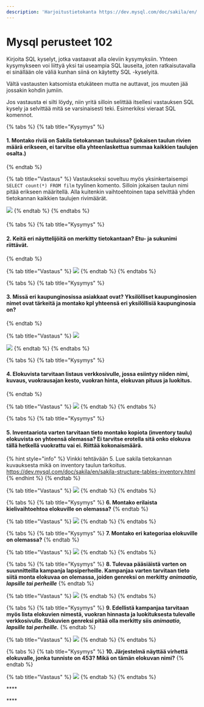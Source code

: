 ```yaml
---
description: 'Harjoitustietokanta https://dev.mysql.com/doc/sakila/en/'
---
```


# Mysql perusteet 102

Kirjoita SQL kyselyt, jotka vastaavat alla oleviin kysymyksiin. Yhteen kysymykseen voi liittyä yksi tai useampia SQL lauseita, joten ratkaisutavalla ei sinällään ole väliä kunhan siinä on käytetty SQL -kyselyitä.

Vältä vastausten katsomista etukäteen mutta ne auttavat, jos muuten jää jossakin kohdin jumiin.

Jos vastausta ei silti löydy, niin yritä silloin selittää itsellesi vastauksen SQL kysely ja selvittää mitä se varsinaisesti teki. Esimerkiksi vieraat SQL komennot.

{% tabs %}
{% tab title="Kysymys" %}
#### 1. Montako riviä on Sakila tietokannan tauluissa? \(jokaisen taulun rivien määrä erikseen, ei tarvitse olla yhteenlaskettua summaa kaikkien taulujen osalta.\)
{% endtab %}

{% tab title="Vastaus" %}
Vastaukseksi soveltuu myös yksinkertaisempi `SELECT count(*) FROM film` tyylinen komento. Silloin jokaisen taulun nimi pitää erikseen määritellä. Alla kuitenkin vaihtoehtoinen tapa selvittää yhden tietokannan kaikkien taulujen rivimäärät.

![](../.gitbook/assets/screenshot-2020-08-24-at-15.57.33.png)
{% endtab %}
{% endtabs %}

#### 

{% tabs %}
{% tab title="Kysymys" %}
#### 2. Keitä eri näyttelijöitä on merkitty tietokantaan? Etu- ja sukunimi riittävät.
{% endtab %}

{% tab title="Vastaus" %}
![](../.gitbook/assets/screenshot-2020-08-24-at-16.03.10.png)
{% endtab %}
{% endtabs %}

{% tabs %}
{% tab title="Kysymys" %}
#### 3. Missä eri kaupunginosissa asiakkaat ovat? Yksilölliset kaupunginosien nimet ovat tärkeitä ja montako kpl yhteensä eri yksilöllisiä kaupunginosia on? 
{% endtab %}

{% tab title="Vastaus" %}
![](../.gitbook/assets/screenshot-2020-08-24-at-16.05.14.png)

![](../.gitbook/assets/screenshot-2020-08-24-at-16.05.34.png)
{% endtab %}
{% endtabs %}

{% tabs %}
{% tab title="Kysymys" %}
#### 4. Elokuvista tarvitaan listaus verkkosivulle, jossa esiintyy niiden nimi, kuvaus, vuokrausajan kesto, vuokran hinta, elokuvan pituus ja luokitus.
{% endtab %}

{% tab title="Vastaus" %}
![](../.gitbook/assets/screenshot-2020-08-24-at-16.07.04.png)
{% endtab %}
{% endtabs %}

{% tabs %}
{% tab title="Kysymys" %}


#### **5. Inventaariota varten tarvitaan tieto montako kopiota \(inventory taulu\) elokuvista on yhteensä olemassa? Ei tarvitse erotella sitä onko elokuva tällä hetkellä vuokrattu vai ei. Riittää kokonaismäärä.**

{% hint style="info" %}
Vinkki tehtävään 5. Lue sakila tietokannan kuvauksesta mikä on inventory taulun tarkoitus. https://dev.mysql.com/doc/sakila/en/sakila-structure-tables-inventory.html
{% endhint %}
{% endtab %}

{% tab title="Vastaus" %}
![](../.gitbook/assets/screenshot-2020-08-24-at-16.08.35.png)
{% endtab %}
{% endtabs %}

{% tabs %}
{% tab title="Kysymys" %}
**6. Montako erilaista kielivaihtoehtoa elokuville on olemassa?**
{% endtab %}

{% tab title="Vastaus" %}
![](../.gitbook/assets/screenshot-2020-08-24-at-16.09.42.png)
{% endtab %}
{% endtabs %}

{% tabs %}
{% tab title="Kysymys" %}
**7. Montako eri kategoriaa elokuville on olemassa?**
{% endtab %}

{% tab title="Vastaus" %}
![](../.gitbook/assets/screenshot-2020-08-24-at-16.10.25.png)
{% endtab %}
{% endtabs %}

{% tabs %}
{% tab title="Kysymys" %}
**8. Tulevaa pääsiäistä varten on suunnitteilla kampanja lapsiperheille. Kampanjaa varten tarvitaan tieto siitä monta elokuvaa on olemassa, joiden genreksi on merkitty** _**animaatio, lapsille tai perheille**_
{% endtab %}

{% tab title="Vastaus" %}
![](../.gitbook/assets/screenshot-2020-08-24-at-16.13.06.png)
{% endtab %}
{% endtabs %}

{% tabs %}
{% tab title="Kysymys" %}
**9. Edellistä kampanjaa tarvitaan myös lista elokuvien nimestä, vuokran hinnasta ja luokituksesta tulevalle verkkosivulle. Elokuvien genreksi pitää olla merkitty siis** _**animaatio, lapsille tai perheille.**_
{% endtab %}

{% tab title="Vastaus" %}
![](../.gitbook/assets/screenshot-2020-08-24-at-16.13.56.png)
{% endtab %}
{% endtabs %}

{% tabs %}
{% tab title="Kysymys" %}
**10. Järjestelmä näyttää virhettä elokuvalle, jonka tunniste on 453? Mikä on tämän elokuvan nimi?**
{% endtab %}

{% tab title="Vastaus" %}
![](../.gitbook/assets/screenshot-2020-08-24-at-16.14.38.png)
{% endtab %}
{% endtabs %}

\*\*\*\*

\*\*\*\*

